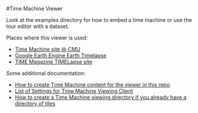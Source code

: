 #Time Machine Viewer

Look at the examples directory for how to embed a time machine or use the tour editor with a dataset.

Places where this viewer is used:

 * [Time Machine site @ CMU](http://timemachine.cmucreatelab.org/wiki/Main_Page)
 * [Google Earth Engine Earth Timelapse](http://earthengine.google.org)
 * [TIME Magazine TIMELapse site](http://world.time.com/timelapse/)

Some additional documentation:

 * [How to create Time Machine content for the viewer in this repo](http://timemachine.cmucreatelab.org/wiki/Create_your_own)
 * [List of Settings for Time Machine Viewing Client](https://docs.google.com/document/d/1OezimfDgzPSaq1aVOtLTp5re8e2F0PLkJ5ycr1ZTyq0/edit)
 * [How to create a Time Machine viewing directory if you already have a directory of tiles](https://docs.google.com/document/d/1O-kOoOoPczCZIOkehgBj2olm1-NgKX6CxGRFJl21jwI/edit?usp=sharing)
